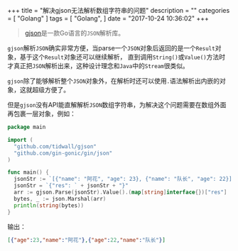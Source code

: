 +++
title = "解决gjson无法解析数组字符串的问题"
description = ""
categories = [
    "Golang"
]
tags = [
    "Golang",
]
date = "2017-10-24 10:36:02"
+++
  

> [gjson](https://github.com/tidwall/gjson)是一款Go语言的`JSON`解析库。

`gjson`解析`JSON`确实非常方便，当parse一个`JSON`对象后返回的是一个`Result`对象，基于这个`Result`对象还可以继续解析，
直到调用`String()`或`Value()`方法时才真正把`JSON`解析出来，这种设计理念和`Java`中的`Stream`很类似。
     
`gjson`除了能够解析整个`JSON`对象外，在解析时还可以使用`.`语法解析出内嵌的对象，这就超级方便了。    
     
但是`gjson`没有API能直解解析`JSON`数组字符串，为解决这个问题需要在数组外面再包裹一层对象，例如：    

  ```go
  package main
  
  import (
    "github.com/tidwall/gjson"
    "github.com/gin-gonic/gin/json"
  )
  
  func main() {
    jsonStr := `[{"name": "阿花", "age": 23}, {"name": "队长", "age": 22}]`
    jsonStr = `{"res": ` + jsonStr + "}"
    arr := gjson.Parse(jsonStr).Value().(map[string]interface{})["res"]
    bytes, _ := json.Marshal(arr)
    println(string(bytes))
  }
  ```
  
输出：
```json
[{"age":23,"name":"阿花"},{"age":22,"name":"队长"}]

```
